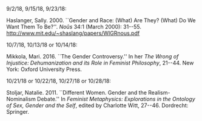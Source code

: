 9/2/18, 9/15/18, 9/23/18:

Haslanger, Sally. 2000. ``Gender and Race: (What) Are They? (What) Do We Want Them To Be?''. *Noûs* 34:1 (March 2000): 31--55.
<http://www.mit.edu/~shaslang/papers/WIGRnous.pdf>

10/7/18, 10/13/18 or 10/14/18:

Mikkola, Mari. 2016. ``The Gender Controversy.'' In her *The Wrong of Injustice: Dehumanization and its Role in Feminist Philosophy*, 21--44. New York: Oxford University Press.

10/21/18 or 10/22/18, 10/27/18 or 10/28/18:

Stoljar, Natalie. 2011. ``Different Women. Gender and the Realism-Nominalism Debate.'' In *Feminist Metaphysics: Explorations in the Ontology of Sex, Gender and the Self*, edited by Charlotte Witt, 27--46. Dordrecht: Springer.
